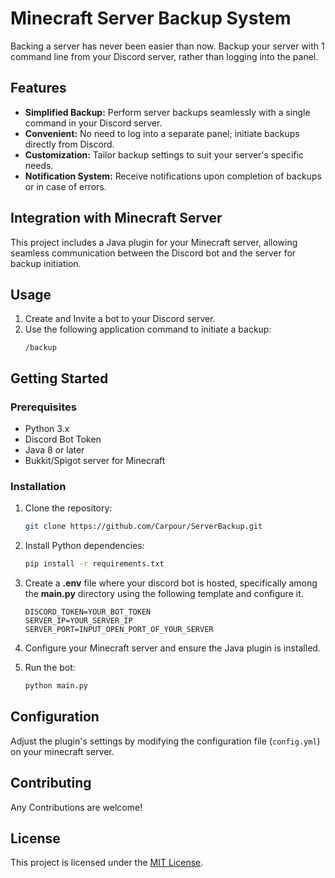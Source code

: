 # Minecraft Server Backup System

Backing a server has never been easier than now. Backup your server with 1 command line from your Discord server, rather than logging into the panel.

## Features

- **Simplified Backup:** Perform server backups seamlessly with a single command in your Discord server.
- **Convenient:** No need to log into a separate panel; initiate backups directly from Discord.
- **Customization:** Tailor backup settings to suit your server's specific needs.
- **Notification System:** Receive notifications upon completion of backups or in case of errors.

## Integration with Minecraft Server

This project includes a Java plugin for your Minecraft server, allowing seamless communication between the Discord bot and the server for backup initiation.

## Usage

1. Create and Invite a bot to your Discord server.
2. Use the following application command to initiate a backup:
    ```
    /backup
    ```

## Getting Started

### Prerequisites

- Python 3.x
- Discord Bot Token
- Java 8 or later
- Bukkit/Spigot server for Minecraft

### Installation

1. Clone the repository:
   ```bash
   git clone https://github.com/Carpour/ServerBackup.git
   ```

2. Install Python dependencies:
   ```bash
   pip install -r requirements.txt
   ```

3. Create a **.env** file where your discord bot is hosted, specifically among the **main.py** directory using the following template and configure it.
   ```dotenv
   DISCORD_TOKEN=YOUR_BOT_TOKEN
   SERVER_IP=YOUR_SERVER_IP
   SERVER_PORT=INPUT_OPEN_PORT_OF_YOUR_SERVER
   ```

4. Configure your Minecraft server and ensure the Java plugin is installed.

5. Run the bot:

    ```bash
    python main.py
    ```

## Configuration

Adjust the plugin's settings by modifying the configuration file (`config.yml`) on your minecraft server.

## Contributing

Any Contributions are welcome!

## License

This project is licensed under the [MIT License](LICENSE).
